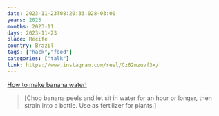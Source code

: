```yaml
---
date: 2023-11-23T08:20:33.028-03:00
years: 2023
months: 2023-11
days: 2023-11-23
place: Recife
country: Brazil
tags: ["hack","food"]
categories: ["talk"]
link: https://www.instagram.com/reel/Cz62mzuvf3x/
---
```

[How to make banana water!](https://www.instagram.com/reel/Cz62mzuvf3x/)

> [Chop banana peels and let sit in water for an hour or longer, then strain into a bottle. Use as fertilizer for plants.]
